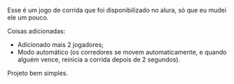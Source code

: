 Esse é um jogo de corrida que foi disponibilizado no alura, só que eu mudei ele um pouco.

Coisas adicionadas:
- Adicionado mais 2 jogadores;
- Modo automático (os corredores se movem automaticamente, e quando alguém vence, reinicia a corrida depois de 2 segundos).

Projeto bem simples.
